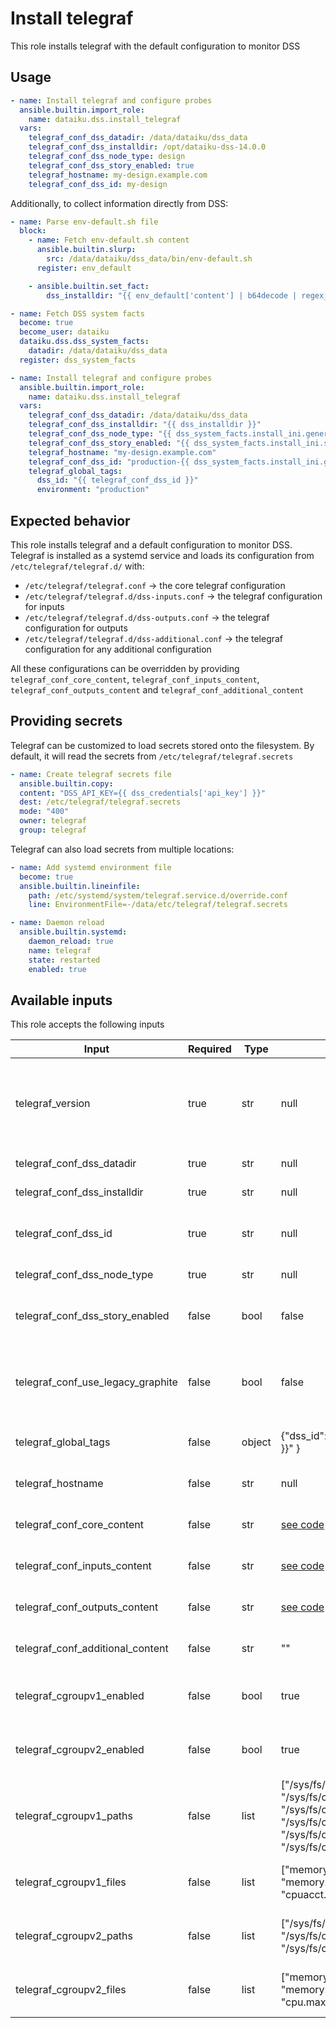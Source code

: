 # Install telegraf

This role installs telegraf with the default configuration to monitor DSS

## Usage

```yaml
- name: Install telegraf and configure probes
  ansible.builtin.import_role:
    name: dataiku.dss.install_telegraf
  vars:
    telegraf_conf_dss_datadir: /data/dataiku/dss_data
    telegraf_conf_dss_installdir: /opt/dataiku-dss-14.0.0
    telegraf_conf_dss_node_type: design
    telegraf_conf_dss_story_enabled: true
    telegraf_hostname: my-design.example.com
    telegraf_conf_dss_id: my-design
```

Additionally, to collect information directly from DSS:

```yaml
- name: Parse env-default.sh file
  block:
    - name: Fetch env-default.sh content
      ansible.builtin.slurp:
        src: /data/dataiku/dss_data/bin/env-default.sh
      register: env_default

    - ansible.builtin.set_fact:
        dss_installdir: "{{ env_default['content'] | b64decode | regex_search('export DKUINSTALLDIR=\"(.+)\"', '\\1') | first }}"

- name: Fetch DSS system facts
  become: true
  become_user: dataiku
  dataiku.dss.dss_system_facts:
    datadir: /data/dataiku/dss_data
  register: dss_system_facts

- name: Install telegraf and configure probes
  ansible.builtin.import_role:
    name: dataiku.dss.install_telegraf
  vars:
    telegraf_conf_dss_datadir: /data/dataiku/dss_data
    telegraf_conf_dss_installdir: "{{ dss_installdir }}"
    telegraf_conf_dss_node_type: "{{ dss_system_facts.install_ini.general.nodetype }}"
    telegraf_conf_dss_story_enabled: "{{ dss_system_facts.install_ini.story.enabled | default(false) }}"
    telegraf_hostname: "my-design.example.com"
    telegraf_conf_dss_id: "production-{{ dss_system_facts.install_ini.general.nodeid }}"
    telegraf_global_tags:
      dss_id: "{{ telegraf_conf_dss_id }}"
      environment: "production"
```
 
## Expected behavior

This role installs telegraf and a default configuration to monitor DSS. 
Telegraf is installed as a systemd service and loads its configuration from `/etc/telegraf/telegraf.d/` with:
- `/etc/telegraf/telegraf.conf` -> the core telegraf configuration
- `/etc/telegraf/telegraf.d/dss-inputs.conf` -> the telegraf configuration for inputs
- `/etc/telegraf/telegraf.d/dss-outputs.conf` -> the telegraf configuration for outputs
- `/etc/telegraf/telegraf.d/dss-additional.conf` -> the telegraf configuration for any additional configuration

All these configurations can be overridden by providing `telegraf_conf_core_content`, `telegraf_conf_inputs_content`, `telegraf_conf_outputs_content` and `telegraf_conf_additional_content`

## Providing secrets

Telegraf can be customized to load secrets stored onto the filesystem. By default, it will read the secrets from `/etc/telegraf/telegraf.secrets`

```yaml
- name: Create telegraf secrets file
  ansible.builtin.copy:
  content: "DSS_API_KEY={{ dss_credentials['api_key'] }}"
  dest: /etc/telegraf/telegraf.secrets
  mode: "400"
  owner: telegraf
  group: telegraf
```

Telegraf can also load secrets from multiple locations:

```yaml
- name: Add systemd environment file
  become: true
  ansible.builtin.lineinfile:
    path: /etc/systemd/system/telegraf.service.d/override.conf
    line: EnvironmentFile=-/data/etc/telegraf/telegraf.secrets

- name: Daemon reload
  ansible.builtin.systemd:
    daemon_reload: true
    name: telegraf
    state: restarted
    enabled: true  
```

## Available inputs

This role accepts the following inputs

| Input                             | Required | Type   | Default                                                                                                                                                                                 | Comment                                                                |
|-----------------------------------|----------|--------|-----------------------------------------------------------------------------------------------------------------------------------------------------------------------------------------|------------------------------------------------------------------------|
| telegraf_version                  | true     | str    | null                                                                                                                                                                                    | The telegraf version to install. If empty, installs the latest version |
| telegraf_conf_dss_datadir         | true     | str    | null                                                                                                                                                                                    | DSS's data_dir                                                         |                                                                    
| telegraf_conf_dss_installdir      | true     | str    | null                                                                                                                                                                                    | DSS's install_dir                                                      |
| telegraf_conf_dss_id              | true     | str    | null                                                                                                                                                                                    | The ID of the DSS (used in for tagging metrics)                        |
| telegraf_conf_dss_node_type       | true     | str    | null                                                                                                                                                                                    | DSS's node type                                                        |
| telegraf_conf_dss_story_enabled   | false    | bool   | false                                                                                                                                                                                   | Whether stories is enabled on DSS                                      |
| telegraf_conf_use_legacy_graphite | false    | bool   | false                                                                                                                                                                                   | Whether to collect metrics from DSS using the Graphite endpoint        |
| telegraf_global_tags              | false    | object | {"dss_id": "{{ telegraf_conf_dss_id }}" }                                                                                                                                               | Mapping of tags applied to metrics                                     |
| telegraf_hostname                 | false    | str    | null                                                                                                                                                                                    | The hostname of the instance                                           |
| telegraf_conf_core_content        | false    | str    | [see code](defaults/main.yml)                                                                                                                                                           | The telegraf core configuration                                        |
| telegraf_conf_inputs_content      | false    | str    | [see code](defaults/main.yml)                                                                                                                                                           | The telegraf inputs configuration                                      |
| telegraf_conf_outputs_content     | false    | str    | [see code](defaults/main.yml)                                                                                                                                                           | The telegraf outputs configuration                                     |
| telegraf_conf_additional_content  | false    | str    | ""                                                                                                                                                                                      | The telegraf additional configuration                                  |
| telegraf_cgroupv1_enabled         | false    | bool   | true                                                                                                                                                                                    | Whether to collect cgroupv1 metrics                                    |
| telegraf_cgroupv2_enabled         | false    | bool   | true                                                                                                                                                                                    | Whether to collect cgroupv2 metrics                                    |
| telegraf_cgroupv1_paths           | false    | list   | ["/sys/fs/cgroup/memory/DSS", "/sys/fs/cgroup/memory/DSS/\*", "/sys/fs/cgroup/memory/DSS/\*/\*", "/sys/fs/cgroup/cpu/DSS", "/sys/fs/cgroup/cpu/DSS/\*", "/sys/fs/cgroup/cpu/DSS/\*/\*"] | The list of cgroupv1 paths to look for                                 |
| telegraf_cgroupv1_files           | false    | list   | ["memory.\*usage\*", "memory.limit_in_bytes", "cpuacct.\*usage\*", "cpu.shares"]                                                                                                        | The list of cgroupv1 files to look for                                 |
| telegraf_cgroupv2_paths           | false    | list   | ["/sys/fs/cgroup/DSS", "/sys/fs/cgroup/DSS/\*", "/sys/fs/cgroup/DSS/\*/\*"]                                                                                                             | The list of cgroupv2 paths to look for                                 |
| telegraf_cgroupv2_files           | false    | list   | ["memory.max", "memory.current", "cpu.weight", "cpu.max", "cpu.stat"]                                                                                                                   | The list of cgroupv2 files to look for                                 |

